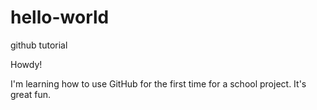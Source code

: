 # hello-world
github tutorial

Howdy!

I'm learning how to use GitHub for the first time for a school project.  It's great fun.
